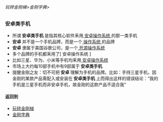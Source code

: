 ###### 玩转金刚梯>金刚字典>
### 安卓类手机

- 所谓<strong> 安卓类手机 </strong> 是指其核心软件釆用[ 安卓操作系统 ]()的那一类手机
- <strong> 安卓 </strong>并不是一个手机品牌，而是一个[ 操作系统 ]()的品牌
- <strong> 安卓 </strong>隶属于美国谷歌公司，是一个[ 开源操作系统 ]()
- 多个品牌的手机都釆用了[ 安卓操作系统 ]
- 比如三星、华为、小米等手机均釆用[ 安卓操作系统 ]()
- 市场上大约每10部手机中有9部属于<strong> 安卓类手机 </strong>
- 提醒金刚之友：切不可把<strong> 安卓 </strong>理解为手机的品牌。比如：手持三星手机，因金刚的某款产品需配入或安装在<strong> 安卓类手机 </strong>上而得出这样的错误结论：“我的手机是三星手机而非安卓手机，故金刚的这款产品不适合我”

#### 返回到
- [玩转金刚梯](https://github.com/a2zitpro/web/blob/master/LadderFree/A.md)
- [金刚字典](https://github.com/a2zitpro/web/blob/master/LadderFree/kkDictionary/KKDictionary.md)



